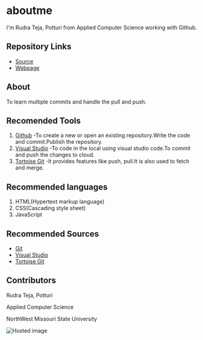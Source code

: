 # aboutme
I'm Rudra Teja, Potturi from Applied Computer Science working with Github.
## Repository Links
- [Source](https://github.com/RudraPotturi/aboutme)
- [Webpage](https://rudrapotturi.github.io/aboutme/)

## About
To learn multiple commits and handle the pull and push.

## Recomended Tools

1. [Github](https://github.com/) -To create a new or open an existing repository.Write the code and commit.Publish the repository.
2. [Visual Studio](https://visualstudio.microsoft.com/) -To code in the local using visual studio code.To commit and push the changes to cloud.
3. [Tortoise Git](https://tortoisegit.org/) -It provides features like push, pull.It is also used to fetch and merge.
  
## Recommended languages

1. HTML(Hypertext markup language)
2. CSS(Cascading style sheet)
3. JavaScript

## Recommended Sources

- [Git](https://en.wikipedia.org/wiki/Git)
- [Visual Studio](https://code.visualstudio.com/)
- [Tortoise Git](https://en.wikipedia.org/wiki/TortoiseGit)

## Contributors

Rudra Teja, Potturi

Applied Computer Science

NorthWest Missouri State University

![Hosted image](https://tinyjpg.com/images/social/website.jpg "Panda")
